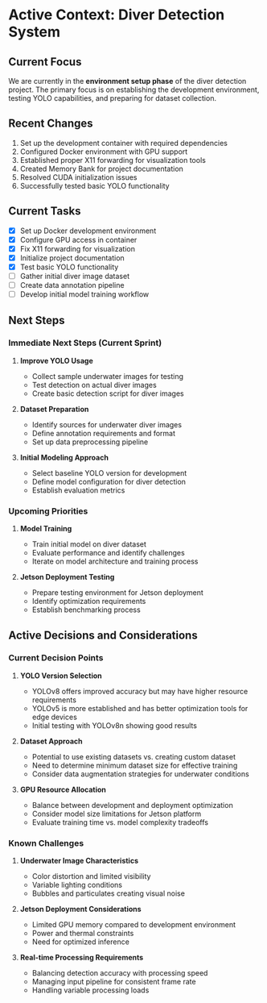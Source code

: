 # Active Context: Diver Detection System

## Current Focus
We are currently in the **environment setup phase** of the diver detection project. The primary focus is on establishing the development environment, testing YOLO capabilities, and preparing for dataset collection.

## Recent Changes
1. Set up the development container with required dependencies
2. Configured Docker environment with GPU support
3. Established proper X11 forwarding for visualization tools
4. Created Memory Bank for project documentation
5. Resolved CUDA initialization issues
6. Successfully tested basic YOLO functionality

## Current Tasks
- [x] Set up Docker development environment
- [x] Configure GPU access in container
- [x] Fix X11 forwarding for visualization
- [x] Initialize project documentation
- [x] Test basic YOLO functionality
- [ ] Gather initial diver image dataset
- [ ] Create data annotation pipeline
- [ ] Develop initial model training workflow

## Next Steps

### Immediate Next Steps (Current Sprint)
1. **Improve YOLO Usage**
   - Collect sample underwater images for testing
   - Test detection on actual diver images
   - Create basic detection script for diver images

2. **Dataset Preparation**
   - Identify sources for underwater diver images
   - Define annotation requirements and format
   - Set up data preprocessing pipeline

3. **Initial Modeling Approach**
   - Select baseline YOLO version for development
   - Define model configuration for diver detection
   - Establish evaluation metrics

### Upcoming Priorities
1. **Model Training**
   - Train initial model on diver dataset
   - Evaluate performance and identify challenges
   - Iterate on model architecture and training process

2. **Jetson Deployment Testing**
   - Prepare testing environment for Jetson deployment
   - Identify optimization requirements
   - Establish benchmarking process

## Active Decisions and Considerations

### Current Decision Points
1. **YOLO Version Selection**
   - YOLOv8 offers improved accuracy but may have higher resource requirements
   - YOLOv5 is more established and has better optimization tools for edge devices
   - Initial testing with YOLOv8n showing good results

2. **Dataset Approach**
   - Potential to use existing datasets vs. creating custom dataset
   - Need to determine minimum dataset size for effective training
   - Consider data augmentation strategies for underwater conditions

3. **GPU Resource Allocation**
   - Balance between development and deployment optimization
   - Consider model size limitations for Jetson platform
   - Evaluate training time vs. model complexity tradeoffs

### Known Challenges
1. **Underwater Image Characteristics**
   - Color distortion and limited visibility
   - Variable lighting conditions
   - Bubbles and particulates creating visual noise

2. **Jetson Deployment Considerations**
   - Limited GPU memory compared to development environment
   - Power and thermal constraints
   - Need for optimized inference

3. **Real-time Processing Requirements**
   - Balancing detection accuracy with processing speed
   - Managing input pipeline for consistent frame rate
   - Handling variable processing loads 